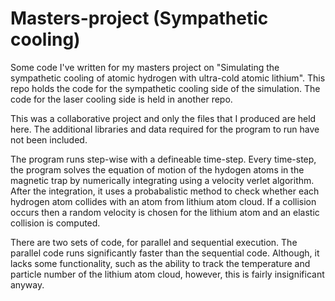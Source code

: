 # Masters-project (Sympathetic cooling)
Some code I've written for my masters project on "Simulating the sympathetic cooling of atomic hydrogen with ultra-cold atomic lithium". This repo holds the code for the sympathetic cooling side of the simulation. The code for the laser cooling side is held in another repo. 

This was a collaborative project and only the files that I produced are held here. The additional libraries and data required for the program to run have not been included.

The program runs step-wise with a defineable time-step. Every time-step, the program solves the equation of motion of the hydogen atoms in the magnetic trap by numerically integrating using a velocity verlet algorithm. After the integration, it uses a probabalistic method to check whether each hydrogen atom collides with an atom from lithium atom cloud. If a collision occurs then a random velocity is chosen for the lithium atom and an elastic collision is computed. 

There are two sets of code, for parallel and sequential execution. The parallel code runs significantly faster than the sequential code. Although, it lacks some functionality, such as the ability to track the temperature and particle number of the lithium atom cloud, however, this is fairly insignificant anyway.
